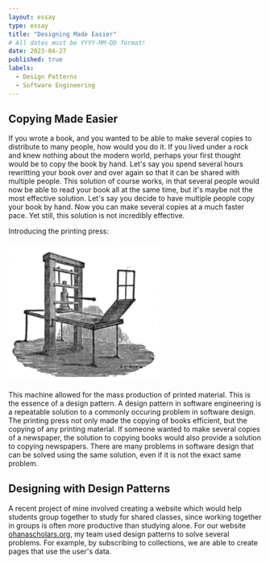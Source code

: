 ```yaml
---
layout: essay
type: essay
title: "Designing Made Easier"
# All dates must be YYYY-MM-DD format!
date: 2023-04-27
published: true
labels:
  - Design Patterns
  - Software Engineering
---
```


## Copying Made Easier

If you wrote a book, and you wanted to be able to make several copies to distribute to many people, how would you do it. If you lived under a rock and knew nothing about the modern world, perhaps your first thought would be to copy the book by hand. Let's say you spend several hours rewritting your book over and over again so that it can be shared with multiple people. This solution of course works, in that several people would now be able to read your book all at the same time, but it's maybe not the most effective solution. Let's say you decide to have multiple people copy your book by hand. Now you can make several copies at a much faster pace. Yet still, this solution is not incredibly effective. 

Introducing the printing press: 
<div class="text-center p-4">
  <img width="300px" src="../img/PrintingPress.png" class="rounded float-start pe-4" >
</div>

This machine allowed for the mass production of printed material. This is the essence of a design pattern. A design pattern in software engineering is a repeatable solution to a commonly occuring problem in software design. The printing press not only made the copying of books efficient, but the copying of any printing material. If someone wanted to make several copies of a newspaper, the solution to copying books would also provide a solution to copying newspapers. There are many problems in software design that can be solved using the same solution, even if it is not the exact same problem. 

## Designing with Design Patterns

A recent project of mine involved creating a website which would help students group together to study for shared classes, since working together in groups is often more productive than studying alone. For our website [ohanascholars.org](https://ohanascholars.org/), my team used design patterns to solve several problems. For example, by subscribing to collections, we are able to create pages that use the user's data. 
